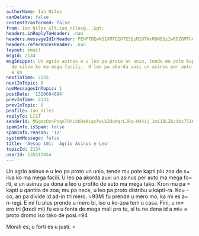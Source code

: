 ```yaml
---
authorName: Ian Niles
canDelete: false
contentTrasformed: false
from: Ian Niles &lt;ian_niles@...&gt;
headers.inReplyToHeader: .nan
headers.messageIdInHeader: PENPTDEwNS1XMTQ2OTE5QzM1OTAxRDNEQzIwRDZGMThCRDkwQHBoeC5nYmw+
headers.referencesHeader: .nan
layout: email
msgId: 2134
msgSnippet: Un agrio asinus e u leo pa proto un unio, tende mu pote kapti plu zoa
  de silva ko ma mega facili.  U leo pa akorda auxi un asinus per auto ma mega forti,
  e un
nextInTime: 2135
nextInTopic: 0
numMessagesInTopic: 1
postDate: '1320694884'
prevInTime: 2133
prevInTopic: 0
profile: ian_niles
replyTo: LIST
senderId: MGgmzOznPnqnTOhLnhReAiqcPwLkZdoWqrLJRq-O44ij_1mi1BLZ6c4bx75IKzl_lXHQ6svZnRzBmEbsp_BsBU0ZBVrhhxU0
spamInfo.isSpam: false
spamInfo.reason: '12'
systemMessage: false
title: 'Aesop 101:  Agrio Asinus e Leo'
topicId: 2134
userId: 135517454
---
```



Un agrio asinus e u leo pa proto un unio, tende mu pote kapti plu zoa de s=
ilva ko ma mega facili.  U leo pa akorda auxi un asinus per auto ma mega fo=
rti, e un asinus pa dona a leo u profito de auto ma mega tako.  Kron mu pa =
kapti u qantita de zoa; mu pa nece, u leo pa proto distribu u kapti-ra.  Ko=
-co, an pa divide id ad-in tri mero.  =93Mi fu prende u mero mo, ka mi es a=
n-regi.  E mi fu plus prende u mero bi, iso u ko-zoa tem u casa.  Fini, u m=
ero tri (kredi mi) fu es u fonta de mega mali pro tu, si tu ne dona id a mi=
 e proto dromo iso tako de posi.=94

Morali es; u forti es u justi.  		 	  =
 		  
